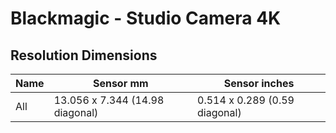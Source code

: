 # Blackmagic - Studio Camera 4K

## Resolution Dimensions

| Name   | Sensor mm                       | Sensor inches                 |
|--------|---------------------------------|-------------------------------|
| All    | 13.056 x 7.344 (14.98 diagonal) | 0.514 x 0.289 (0.59 diagonal) |
